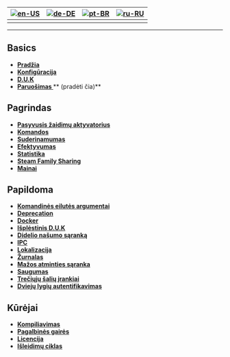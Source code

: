 | [![en-US](https://raw.githubusercontent.com/hjnilsson/country-flags/master/png100px/us.png)](https://github.com/JustArchiNET/ArchiSteamFarm/wiki/Home) | [![de-DE](https://raw.githubusercontent.com/hjnilsson/country-flags/master/png100px/de.png)](https://github.com/JustArchiNET/ArchiSteamFarm/wiki/Home-de-DE) | [![pt-BR](https://raw.githubusercontent.com/hjnilsson/country-flags/master/png100px/br.png)](https://github.com/JustArchiNET/ArchiSteamFarm/wiki/Home-pt-BR) | [![ru-RU](https://raw.githubusercontent.com/hjnilsson/country-flags/master/png100px/ru.png)](https://github.com/JustArchiNET/ArchiSteamFarm/wiki/Home-ru-RU) |
| ------------------------------------------------------------------------------------------------------------------------------------------------------ | ------------------------------------------------------------------------------------------------------------------------------------------------------------ | ------------------------------------------------------------------------------------------------------------------------------------------------------------ | ------------------------------------------------------------------------------------------------------------------------------------------------------------ |
|                                                                                                                                                        |                                                                                                                                                              |                                                                                                                                                              |                                                                                                                                                              |

* * *

## Basics

* **[Pradžia](https://github.com/JustArchiNET/ArchiSteamFarm/wiki/Home)**
* **[Konfigūracija](https://github.com/JustArchiNET/ArchiSteamFarm/wiki/Configuration)**
* **[D.U.K](https://github.com/JustArchiNET/ArchiSteamFarm/wiki/FAQ)**
* **[ Paruošimas ](https://github.com/JustArchiNET/ArchiSteamFarm/wiki/Setting-up)**** (pradėti čia)**

## Pagrindas

* **[Pasyvusis žaidimų aktyvatorius](https://github.com/JustArchiNET/ArchiSteamFarm/wiki/Background-games-redeemer)**
* **[Komandos](https://github.com/JustArchiNET/ArchiSteamFarm/wiki/Commands)**
* **[Suderinamumas](https://github.com/JustArchiNET/ArchiSteamFarm/wiki/Compatibility)**
* **[Efektyvumas](https://github.com/JustArchiNET/ArchiSteamFarm/wiki/Performance)**
* **[Statistika](https://github.com/JustArchiNET/ArchiSteamFarm/wiki/Statistics)**
* **[Steam Family Sharing](https://github.com/JustArchiNET/ArchiSteamFarm/wiki/Steam-Family-Sharing)**
* **[Mainai](https://github.com/JustArchiNET/ArchiSteamFarm/wiki/Trading)**

## Papildoma

* **[Komandinės eilutės argumentai](https://github.com/JustArchiNET/ArchiSteamFarm/wiki/Command-line-arguments)**
* **[Deprecation](https://github.com/JustArchiNET/ArchiSteamFarm/wiki/Deprecation)**
* **[Docker](https://github.com/JustArchiNET/ArchiSteamFarm/wiki/Docker)**
* **[Išplėstinis D.U.K](https://github.com/JustArchiNET/ArchiSteamFarm/wiki/Extended-FAQ)**
* **[Didelio našumo sąranką](https://github.com/JustArchiNET/ArchiSteamFarm/wiki/High-performance-setup)**
* **[IPC](https://github.com/JustArchiNET/ArchiSteamFarm/wiki/IPC)**
* **[Lokalizacija](https://github.com/JustArchiNET/ArchiSteamFarm/wiki/Localization)**
* **[Žurnalas](https://github.com/JustArchiNET/ArchiSteamFarm/wiki/Logging)**
* **[Mažos atminties sąranka](https://github.com/JustArchiNET/ArchiSteamFarm/wiki/Low-memory-setup)**
* **[Saugumas](https://github.com/JustArchiNET/ArchiSteamFarm/wiki/Security)**
* **[Trečiųjų šalių įrankiai](https://github.com/JustArchiNET/ArchiSteamFarm/wiki/Third-party-tools)**
* **[Dviejų lygių autentifikavimas](https://github.com/JustArchiNET/ArchiSteamFarm/wiki/Two-factor-authentication)**

## Kūrėjai

* **[Kompiliavimas](https://github.com/JustArchiNET/ArchiSteamFarm/wiki/Compilation)**
* **[Pagalbinės gairės](https://github.com/JustArchiNET/ArchiSteamFarm/blob/master/.github/CONTRIBUTING.md)**
* **[Licencija](https://github.com/JustArchiNET/ArchiSteamFarm/wiki/License)**
* **[Išleidimų ciklas](https://github.com/JustArchiNET/ArchiSteamFarm/wiki/Release-cycle)**